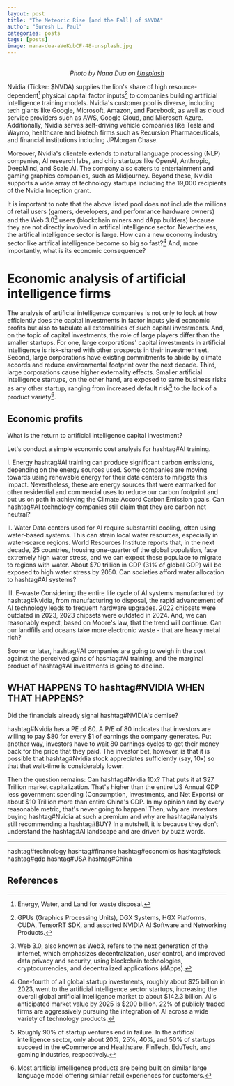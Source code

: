 ```yaml
---
layout: post
title: "The Meteoric Rise [and the Fall] of $NVDA"
author: "Suresh L. Paul"
categories: posts
tags: [posts]
image: nana-dua-aVeKubCF-48-unsplash.jpg
---
```


<p align="center">
  <br>
  <em>Photo by Nana Dua on <a href="https://unsplash.com/photos/black-and-silver-round-device-aVeKubCF-48">Unsplash</a></em>
</p>

Nvidia (Ticker: $NVDA) supplies the lion's share of high resource-dependent[^1] physical capital factor inputs[^2] to companies building artificial intelligence training models. Nvidia's customer pool is diverse, including tech giants like Google, Microsoft, Amazon, and Facebook, as well as cloud service providers such as AWS, Google Cloud, and Microsoft Azure. Additionally, Nvidia serves self-driving vehicle companies like Tesla and Waymo, healthcare and biotech firms such as Recursion Pharmaceuticals, and financial institutions including JPMorgan Chase.

Moreover, Nvidia's clientele extends to natural language processing (NLP) companies, AI research labs, and chip startups like OpenAI, Anthropic, DeepMind, and Scale AI. The company also caters to entertainment and gaming graphics companies, such as Midjourney. Beyond these, Nvidia supports a wide array of technology startups including the 19,000 recipients of the Nvidia Inception grant.

It is important to note that the above listed pool does not include the millions of retail users (gamers, developers, and performance hardware owners) and the Web 3.0[^3] users (blockchain miners and dApp builders) because they are not directly involved in artifical intelligence sector. Nevertheless, the artifical intelligence sector is large. How can a new economy industry sector like artifical intelligence become so big so fast?[^4] And, more importantly, what is its economic consequence?

# Economic analysis of artificial intelligence firms

The analysis of artificial intelligence companies is not only to look at how efficiently does the capital investments in factor inputs yield economic profits but also to tabulate all externalities of such capital investments. And, on the topic of capital investments, the role of large players differ than the smaller startups. For one, large corporations' capital investments in artificial intelligence is risk-shared with other prospects in their investment set. Second, large corporations have existing commitments to abide by climate accords and reduce environmental footprint over the next decade. Third, large corporations cause higher externality effects. Smaller artificial intelligence startups, on the other hand, are exposed to same business risks as any other startup, ranging from increased default risk[^5] to the lack of a product variety[^6].

## Economic profits

What is the return to artificial intelligence capital investment?



Let's conduct a simple economic cost analysis for hashtag#AI training.

I. Energy
hashtag#AI training can produce significant carbon emissions, depending on the energy sources used. Some companies are moving towards using renewable energy for their data centers to mitigate this impact. Nevertheless, these are energy sources that were earmarked for other residential and commercial uses to reduce our carbon footprint and put us on path in achieving the Climate Accord Carbon Emission goals. Can hashtag#AI technology companies still claim that they are carbon net neutral?

II. Water
Data centers used for AI require substantial cooling, often using water-based systems. This can strain local water resources, especially in water-scarce regions. World Resources Institute reports that, in the next decade, 25 countries, housing one-quarter of the global population, face extremely high water stress, and we can expect these populace to migrate to regions with water. About $70 trillion in GDP (31% of global GDP) will be exposed to high water stress by 2050. Can societies afford water allocation to hashtag#AI systems?

III. E-waste
Considering the entire life cycle of AI systems manufactured by hashtag#Nvidia, from manufacturing to disposal, the rapid advancement of AI technology leads to frequent hardware upgrades. 2022 chipsets were outdated in 2023, 2023 chipsets were outdated in 2024. And, we can reasonably expect, based on Moore's law, that the trend will continue. Can our landfills and oceans take more electronic waste - that are heavy metal rich?

Sooner or later, hashtag#AI companies are going to weigh in the cost against the perceived gains of hashtag#AI training, and the marginal product of hashtag#AI investments is going to decline. 

WHAT HAPPENS TO hashtag#NVIDIA WHEN THAT HAPPENS?
---
Did the financials already signal hashtag#NVIDIA's demise?

hashtag#Nvidia has a PE of 80. A P/E of 80 indicates that investors are willing to pay $80 for every $1 of earnings the company generates. Put another way, investors have to wait 80 earnings cycles to get their money back for the price that they paid. The investor bet, however, is that it is possible that hashtag#Nvidia stock appreciates sufficiently (say, 10x) so that that wait-time is considerably lower. 

Then the question remains: Can hashtag#Nvidia 10x? That puts it at $27 Trillion market capitalization. That's higher than the entire US Annual GDP less government spending (Consumption, Investments, and Net Exports) or about $10 Trillion more than entire China's GDP. In my opinion and by every reasonable metric, that's never going to happen! Then, why are investors buying hashtag#Nvidia at such a premium and why are hashtag#analysts still recommending a hashtag#BUY? In a nutshell, it is because they don't understand the hashtag#AI landscape and are driven by buzz words.

---
hashtag#technology hashtag#finance hashtag#economics hashtag#stock hashtag#gdp hashtag#USA hashtag#China


## References

[^1]: Energy, Water, and Land for waste disposal.
[^2]: GPUs (Graphics Processing Units), DGX Systems, HGX Platforms, CUDA, TensorRT SDK, and assorted NVIDIA AI Software and Networking Products.
[^3]: Web 3.0, also known as Web3, refers to the next generation of the internet, which emphasizes decentralization, user control, and improved data privacy and security, using blockchain technologies, cryptocurrencies, and decentralized applications (dApps).
[^4]: One-fourth of all global startup investments, roughly about $25 billion in 2023, went to the artificial intelligence sector startups, increasing the overall global artificial intelligence market to about $142.3 billion. AI's anticipated market value by 2025 is $200 billion. 22% of publicly traded firms are aggressively pursuing the integration of AI across a wide variety of technology products.
[^5]: Roughly 90% of startup ventures end in failure. In the artifical intelligence sector, only about 20%, 25%, 40%, and 50% of startups succeed in the eCommerce and Healthcare, FinTech, EduTech, and gaming industries, respectively.
[^6]: Most artificial intelligence products are being built on similar large language model offering similar retail experiences for customers.